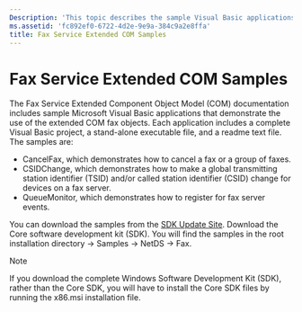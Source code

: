 ```yaml
---
Description: 'This topic describes the sample Visual Basic applications that are included with the Microsoft Core SDK.'
ms.assetid: 'fc892ef0-6722-4d2e-9e9a-384c9a2e8ffa'
title: Fax Service Extended COM Samples
---
```


# Fax Service Extended COM Samples

The Fax Service Extended Component Object Model (COM) documentation includes sample Microsoft Visual Basic applications that demonstrate the use of the extended COM fax objects. Each application includes a complete Visual Basic project, a stand-alone executable file, and a readme text file. The samples are:

-   CancelFax, which demonstrates how to cancel a fax or a group of faxes.
-   CSIDChange, which demonstrates how to make a global transmitting station identifier (TSID) and/or called station identifier (CSID) change for devices on a fax server.
-   QueueMonitor, which demonstrates how to register for fax server events.

You can download the samples from the [SDK Update Site](http://go.microsoft.com/fwlink/p/?linkid=48615&clcid=0x409). Download the Core software development kit (SDK). You will find the samples in the root installation directory -&gt; Samples -&gt; NetDS -&gt; Fax.

> [!Note]  
> If you download the complete Windows Software Development Kit (SDK), rather than the Core SDK, you will have to install the Core SDK files by running the x86.msi installation file.

 

 

 



